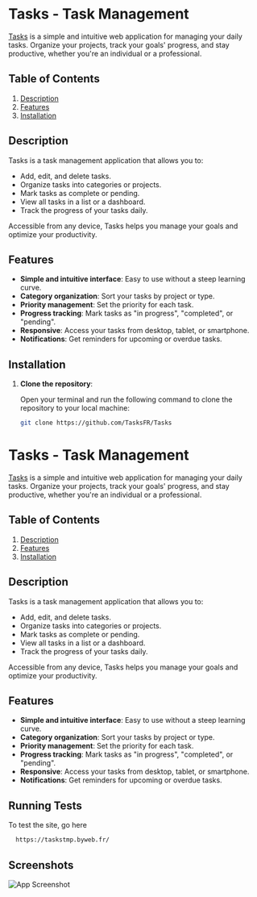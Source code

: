 
# Tasks - Task Management

[Tasks](https://taskstmp.byweb.fr/) is a simple and intuitive web application for managing your daily tasks. Organize your projects, track your goals' progress, and stay productive, whether you're an individual or a professional.

## Table of Contents

1. [Description](#description)
2. [Features](#features)
3. [Installation](#installation)

## Description

Tasks is a task management application that allows you to:

- Add, edit, and delete tasks.
- Organize tasks into categories or projects.
- Mark tasks as complete or pending.
- View all tasks in a list or a dashboard.
- Track the progress of your tasks daily.

Accessible from any device, Tasks helps you manage your goals and optimize your productivity.

## Features

- **Simple and intuitive interface**: Easy to use without a steep learning curve.
- **Category organization**: Sort your tasks by project or type.
- **Priority management**: Set the priority for each task.
- **Progress tracking**: Mark tasks as "in progress", "completed", or "pending".
- **Responsive**: Access your tasks from desktop, tablet, or smartphone.
- **Notifications**: Get reminders for upcoming or overdue tasks.

## Installation

1. **Clone the repository**:

   Open your terminal and run the following command to clone the repository to your local machine:

   ```bash
   git clone https://github.com/TasksFR/Tasks
# Tasks - Task Management

[Tasks](https://taskstmp.byweb.fr/) is a simple and intuitive web application for managing your daily tasks. Organize your projects, track your goals' progress, and stay productive, whether you're an individual or a professional.

## Table of Contents

1. [Description](#description)
2. [Features](#features)
3. [Installation](#installation)

## Description

Tasks is a task management application that allows you to:

- Add, edit, and delete tasks.
- Organize tasks into categories or projects.
- Mark tasks as complete or pending.
- View all tasks in a list or a dashboard.
- Track the progress of your tasks daily.

Accessible from any device, Tasks helps you manage your goals and optimize your productivity.

## Features

- **Simple and intuitive interface**: Easy to use without a steep learning curve.
- **Category organization**: Sort your tasks by project or type.
- **Priority management**: Set the priority for each task.
- **Progress tracking**: Mark tasks as "in progress", "completed", or "pending".
- **Responsive**: Access your tasks from desktop, tablet, or smartphone.
- **Notifications**: Get reminders for upcoming or overdue tasks.

## Running Tests

To test the site, go here 

```bash
  https://taskstmp.byweb.fr/
```
## Screenshots

![App Screenshot](https://taskstmp.byweb.fr/Capture.png)





